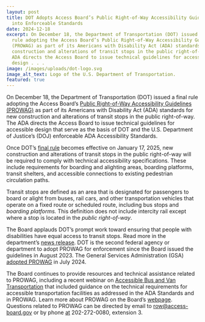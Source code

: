 ```yaml
---
layout: post
title: DOT Adopts Access Board’s Public Right-of-Way Accessibility Guidelines
  into Enforceable Standards
date: 2024-12-18
excerpt: On December 18, the Department of Transportation (DOT) issued a final
  rule adopting the Access Board’s Public Right-of-Way Accessibility Guidelines
  (PROWAG) as part of its Americans with Disability Act (ADA) standards for new
  construction and alterations of transit stops in the public right-of-way. The
  ADA directs the Access Board to issue technical guidelines for accessible
  design . . .
image: /images/uploads/dot-logo.svg
image_alt_text: Logo of the U.S. Department of Transportation.
featured: true
---
```

On December 18, the Department of Transportation (DOT) issued a final rule adopting the Access Board’s [Public Right-of-Way Accessibility Guidelines (PROWAG)](https://www.access-board.gov/prowag/) as part of its Americans with Disability Act (ADA) standards for new construction and alterations of transit stops in the public right-of-way. The ADA directs the Access Board to issue technical guidelines for accessible design that serve as the basis of DOT and the U.S. Department of Justice’s (DOJ) enforceable ADA Accessibility Standards.

Once DOT’s [final rule](https://www.federalregister.gov/documents/2024/12/18/2024-29990/transportation-for-individuals-with-disabilities-adoption-of-accessibility-standards-for-pedestrian) becomes effective on January 17, 2025, new construction and alterations of transit stops in the public right-of-way will be required to comply with technical accessibility specifications. These include requirements for boarding and alighting areas, boarding platforms, transit shelters, and accessible connections to existing pedestrian circulation paths.

Transit stops are defined as an area that is designated for passengers to board or alight from buses, rail cars, and other transportation vehicles that operate on a fixed route or scheduled route, including bus stops and *boarding platforms.* This definition does not include intercity rail except where a stop is located in the *public right-of-way*.

The Board applauds DOT’s prompt work toward ensuring that people with disabilities have equal access to transit stops. Read more in the department’s [news release](https://www.transportation.gov/briefing-room/dot-issues-final-rule-establishing-accessibility-standards-pedestrian-facilities). DOT is the second federal agency or department to adopt PROWAG for enforcement since the Board issued the guidelines in August 2023. The General Services Administration (GSA) [adopted PROWAG](https://www.access-board.gov/news/2024/07/08/gsa-adopts-access-board-s-public-right-of-way-accessibility-guidelines-into-enforceable-standards/) in July 2024.

The Board continues to provide resources and technical assistance related to PROWAG, including a recent webinar on [Accessible Bus and Van Transportation](https://www.access-board.gov/webinars/2024/12/05/accessible-bus-and-van-transportation/) that included guidance on the technical requirements for accessible transportation facilities as addressed in the ADA Standards and in PROWAG. Learn more about PROWAG on the Board’s [webpage](https://www.access-board.gov/prowag/). Questions related to PROWAG can be directed by email to [row@access-board.gov](mailto:row@access-board.gov) or by phone [at](<>) 202-272-0080, extension 3.